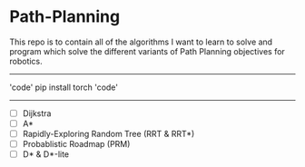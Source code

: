 # Path-Planning
This repo is to contain all of the algorithms I want to learn to solve and program which solve the different variants of Path Planning objectives for robotics. 

---

'code' pip install torch 'code'

---


- [ ] Dijkstra 
- [ ] A* 
- [ ] Rapidly-Exploring Random Tree (RRT & RRT*)
- [ ] Probablistic Roadmap (PRM) 
- [ ] D* & D*-lite 
